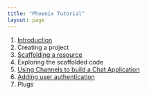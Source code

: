 ```yaml
---
title: "Phoenix Tutorial"
layout: page
---
```


1. [Introduction](/phoenix/introduction.html)
1. Creating a project
1. [Scaffolding a resource](/posts/elixir-phoenix-crud-app/)
1. Exploring the scaffolded code
1. [Using Channels to build a Chat Application](/posts/phoenix-chat-app/)
1. [Adding user authentication](/posts/phoenix-authentication/)
1. Plugs

